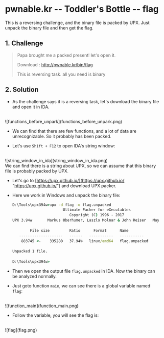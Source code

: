 # pwnable.kr -- Toddler's Bottle -- flag
This is a reversing challenge, and the binary file is packed by UPX. Just unpack the binary file and then get the flag.

## 1. Challenge
  > Papa brought me a packed present! let's open it.
  >   
  > Download : http://pwnable.kr/bin/flag  
  >   
  > This is reversing task. all you need is binary  

## 2. Solution
  * As the challenge says it is a reversing task, let's download the binary file and open it in IDA.  
  </br>
  ![functions_before_unpark](functions_before_unpark.png)  
  </br>

  * We can find that there are few functions, and a lot of data are unrecognizable. So it probably has been packed.

  * Let's use `Shift + F12` to open IDA's string window:  
  </br>
  ![string_window_in_ida](string_window_in_ida.png)  
  </br>
  We can find there is a string about UPX, so we can assume that this binary file is probably packed by UPX.

  * Let's go to [https://upx.github.io/](https://upx.github.io/ "https://upx.github.io/") and download UPX packer.

  * Here we work in Windows and unpack the binary file:  
      ~~~cmd
      D:\Tools\upx394w>upx -d flag -o flag.unpacked
                             Ultimate Packer for eXecutables
                                Copyright (C) 1996 - 2017
      UPX 3.94w       Markus Oberhumer, Laszlo Molnar & John Reiser   May 12th 2017

              File size         Ratio      Format      Name
         --------------------   ------   -----------   -----------
          883745 <-    335288   37.94%   linux/amd64   flag.unpacked

      Unpacked 1 file.

      D:\Tools\upx394w>
      ~~~

  * Then we open the output file `flag.unpacked` in IDA. Now the binary can be analyzed normally.  

  * Just goto function `main`, we can see there is a global variable named `flag`:  
  </br>
  ![function_main](function_main.png)
  </br>

  * Follow the variable, you will see the flag is:
  </br>
  ![flag](flag.png)
  </br>
